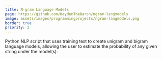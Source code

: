 ```yaml
---
title: N-gram Language Models
page: https://github.com/HaydenTheBaron/ngram-langmodels
image: assets/images/programmingprojects/ngram-langmodels.png
border: true
priority: 2
---
```


Python NLP script that uses training text to create unigram and bigram language models, allowing the user to estimate the probability of any given string under the model(s).